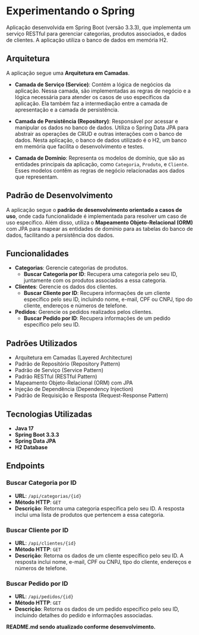 # Experimentando o Spring

Aplicação desenvolvida em Spring Boot (versão 3.3.3), que implementa um serviço RESTful para gerenciar categorias, produtos associados, e dados de clientes. A aplicação utiliza o banco de dados em memória H2.

## Arquitetura

A aplicação segue uma **Arquitetura em Camadas**.

- **Camada de Serviço (Service)**: Contém a lógica de negócios da aplicação. Nessa camada, são implementadas as regras de negócio e a lógica necessária para atender os casos de uso específicos da aplicação. Ela também faz a intermediação entre a camada de apresentação e a camada de persistência.

- **Camada de Persistência (Repository)**: Responsável por acessar e manipular os dados no banco de dados. Utiliza o Spring Data JPA para abstrair as operações de CRUD e outras interações com o banco de dados. Nesta aplicação, o banco de dados utilizado é o H2, um banco em memória que facilita o desenvolvimento e testes.

- **Camada de Domínio**: Representa os modelos de domínio, que são as entidades principais da aplicação, como `Categoria`, `Produto`, e `Cliente`. Esses modelos contêm as regras de negócio relacionadas aos dados que representam.

## Padrão de Desenvolvimento

A aplicação segue o **padrão de desenvolvimento orientado a casos de uso**, onde cada funcionalidade é implementada para resolver um caso de uso específico. Além disso, utiliza o **Mapeamento Objeto-Relacional (ORM)** com JPA para mapear as entidades de domínio para as tabelas do banco de dados, facilitando a persistência dos dados.

## Funcionalidades

- **Categorias**: Gerencie categorias de produtos.
  - **Buscar Categoria por ID**: Recupera uma categoria pelo seu ID, juntamente com os produtos associados a essa categoria.
- **Clientes**: Gerencie os dados dos clientes.
  - **Buscar Cliente por ID**: Recupera informações de um cliente específico pelo seu ID, incluindo nome, e-mail, CPF ou CNPJ, tipo do cliente, endereços e números de telefone.
- **Pedidos**: Gerencie os pedidos realizados pelos clientes.
  - **Buscar Pedido por ID**: Recupera informações de um pedido específico pelo seu ID.

## Padrões Utilizados

- Arquitetura em Camadas (Layered Architecture)
- Padrão de Repositório (Repository Pattern)
- Padrão de Serviço (Service Pattern)
- Padrão RESTful (RESTful Pattern)
- Mapeamento Objeto-Relacional (ORM) com JPA
- Injeção de Dependência (Dependency Injection)
- Padrão de Requisição e Resposta (Request-Response Pattern)

## Tecnologias Utilizadas

- **Java 17**
- **Spring Boot 3.3.3**
- **Spring Data JPA**
- **H2 Database**

## Endpoints

### Buscar Categoria por ID

- **URL**: `/api/categorias/{id}`
- **Método HTTP**: `GET`
- **Descrição**: Retorna uma categoria específica pelo seu ID. A resposta inclui uma lista de produtos que pertencem a essa categoria.

### Buscar Cliente por ID

- **URL**: `/api/clientes/{id}`
- **Método HTTP**: `GET`
- **Descrição**: Retorna os dados de um cliente específico pelo seu ID. A resposta inclui nome, e-mail, CPF ou CNPJ, tipo do cliente, endereços e números de telefone.

### Buscar Pedido por ID

- **URL**: `/api/pedidos/{id}`
- **Método HTTP**: `GET`
- **Descrição**: Retorna os dados de um pedido específico pelo seu ID, incluindo detalhes do pedido e informações associadas.

**README.md sendo atualizado conforme desenvolvimento.**